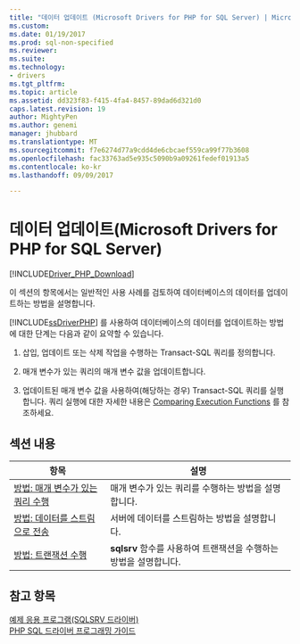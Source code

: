 ```yaml
---
title: "데이터 업데이트 (Microsoft Drivers for PHP for SQL Server) | Microsoft Docs"
ms.custom: 
ms.date: 01/19/2017
ms.prod: sql-non-specified
ms.reviewer: 
ms.suite: 
ms.technology:
- drivers
ms.tgt_pltfrm: 
ms.topic: article
ms.assetid: dd323f83-f415-4fa4-8457-89dad6d321d0
caps.latest.revision: 19
author: MightyPen
ms.author: genemi
manager: jhubbard
ms.translationtype: MT
ms.sourcegitcommit: f7e6274d77a9cdd4de6cbcaef559ca99f77b3608
ms.openlocfilehash: fac33763ad5e935c5090b9a09261fedef01913a5
ms.contentlocale: ko-kr
ms.lasthandoff: 09/09/2017

---
```

# <a name="updating-data-microsoft-drivers-for-php-for-sql-server"></a>데이터 업데이트(Microsoft Drivers for PHP for SQL Server)
[!INCLUDE[Driver_PHP_Download](../../includes/driver_php_download.md)]

이 섹션의 항목에서는 일반적인 사용 사례를 검토하여 데이터베이스의 데이터를 업데이트하는 방법을 설명합니다.  
  
[!INCLUDE[ssDriverPHP](../../includes/ssdriverphp_md.md)] 를 사용하여 데이터베이스의 데이터를 업데이트하는 방법에 대한 단계는 다음과 같이 요약할 수 있습니다.  
  
1.  삽입, 업데이트 또는 삭제 작업을 수행하는 Transact-SQL 쿼리를 정의합니다.  
  
2.  매개 변수가 있는 쿼리의 매개 변수 값을 업데이트합니다.  
  
3.  업데이트된 매개 변수 값을 사용하여(해당하는 경우) Transact-SQL 쿼리를 실행합니다. 쿼리 실행에 대한 자세한 내용은 [Comparing Execution Functions](../../connect/php/comparing-execution-functions.md) 를 참조하세요.  
  
## <a name="in-this-section"></a>섹션 내용  
  
|항목|설명|  
|---------|---------------|  
|[방법: 매개 변수가 있는 쿼리 수행](../../connect/php/how-to-perform-parameterized-queries.md)|매개 변수가 있는 쿼리를 수행하는 방법을 설명합니다.|  
|[방법: 데이터를 스트림으로 전송](../../connect/php/how-to-send-data-as-a-stream.md)|서버에 데이터를 스트림하는 방법을 설명합니다.|  
|[방법: 트랜잭션 수행](../../connect/php/how-to-perform-transactions.md)|**sqlsrv** 함수를 사용하여 트랜잭션을 수행하는 방법을 설명합니다.|  
  
## <a name="see-also"></a>참고 항목  
[예제 응용 프로그램&#40;SQLSRV 드라이버&#41;](../../connect/php/example-application-sqlsrv-driver.md)  
[PHP SQL 드라이버 프로그래밍 가이드](../../connect/php/programming-guide-for-php-sql-driver.md)
  

